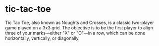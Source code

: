 # tic-tac-toe
Tic Tac Toe, also known as Noughts and Crosses, is a classic two-player game played on a 3x3 grid. The objective is to be the first player to align three of your marks—either "X" or "O"—in a row, which can be done horizontally, vertically, or diagonally.
